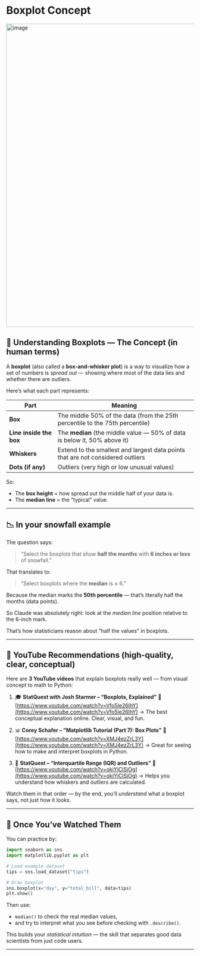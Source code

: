 # Boxplot Concept

<img width="855" height="812" alt="image" src="https://github.com/user-attachments/assets/7d0782e7-7003-4ffb-a464-14ddbfd0761e" />


## 🧠 Understanding Boxplots — The Concept (in human terms)

A **boxplot** (also called a **box-and-whisker plot**) is a way to visualize how a set of numbers is *spread out* — showing where most of the data lies and whether there are outliers.

Here’s what each part represents:

| Part                    | Meaning                                                                         |
| ----------------------- | ------------------------------------------------------------------------------- |
| **Box**                 | The middle 50% of the data (from the 25th percentile to the 75th percentile)    |
| **Line inside the box** | The **median** (the middle value — 50% of data is below it, 50% above it)       |
| **Whiskers**            | Extend to the smallest and largest data points that are not considered outliers |
| **Dots (if any)**       | Outliers (very high or low unusual values)                                      |

So:

* The **box height** = how spread out the middle half of your data is.
* The **median line** = the “typical” value.

---

## 📉 In your snowfall example

The question says:

> “Select the boxplots that show **half the months** with **6 inches or less** of snowfall.”

That translates to:

> “Select boxplots where the **median** is ≤ 6.”

Because the median marks the **50th percentile** — that’s literally half the months (data points).

So Claude was absolutely right: look at the *median line* position relative to the 6-inch mark.

That’s how statisticians reason about “half the values” in boxplots.

---

## 🎥 YouTube Recommendations (high-quality, clear, conceptual)

Here are **3 YouTube videos** that explain boxplots really well — from visual concept to math to Python:

1. 🎓 **StatQuest with Josh Starmer – “Boxplots, Explained”**
   🔗 [https://www.youtube.com/watch?v=Vfo5le26IhY](https://www.youtube.com/watch?v=Vfo5le26IhY)
   → The best conceptual explanation online. Clear, visual, and fun.

2. 📊 **Corey Schafer – “Matplotlib Tutorial (Part 7): Box Plots”**
   🔗 [https://www.youtube.com/watch?v=XMJ4ezZrL3Y](https://www.youtube.com/watch?v=XMJ4ezZrL3Y)
   → Great for seeing how to make and interpret boxplots in Python.

3. 🧩 **StatQuest – “Interquartile Range (IQR) and Outliers”**
   🔗 [https://www.youtube.com/watch?v=okjYjClSjOg](https://www.youtube.com/watch?v=okjYjClSjOg)
   → Helps you understand how whiskers and outliers are calculated.

Watch them in that order — by the end, you’ll *understand* what a boxplot says, not just how it looks.

---

## 📘 Once You’ve Watched Them

You can practice by:

```python
import seaborn as sns
import matplotlib.pyplot as plt

# Load example dataset
tips = sns.load_dataset("tips")

# Draw boxplot
sns.boxplot(x="day", y="total_bill", data=tips)
plt.show()
```

Then use:

* `median()` to check the real median values,
* and try to interpret what you see before checking with `.describe()`.

This builds your *statistical intuition* — the skill that separates good data scientists from just code users.

---


